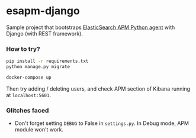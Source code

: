 # esapm-django

Sample project that bootstraps [ElasticSearch APM Python agent](https://www.elastic.co/guide/en/apm/agent/python/index.html) with Django (with REST framework).

### How to try?
```bash
pip install -r requirements.txt
python manage.py migrate

docker-compose up
```
Then try adding / deleting users, and check APM section of Kibana running at `localhost:5601`.


### Glitches faced
* Don't forget setting `DEBUG` to False in `settings.py`. In Debug mode, APM module won't work.
